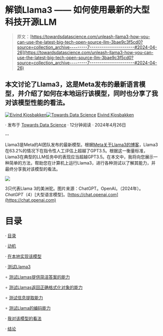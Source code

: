 # 解锁Llama3 —— 如何使用最新的大型科技开源LLM

> 原文：[https://towardsdatascience.com/unleash-llama3-how-you-can-use-the-latest-big-tech-open-source-llm-3bae9c3f5cd0?source=collection_archive---------7-----------------------#2024-04-26](https://towardsdatascience.com/unleash-llama3-how-you-can-use-the-latest-big-tech-open-source-llm-3bae9c3f5cd0?source=collection_archive---------7-----------------------#2024-04-26)

## 本文讨论了Llama3，这是Meta发布的最新语言模型，并介绍了如何在本地运行该模型，同时也分享了我对该模型性能的看法。

[](https://oieivind.medium.com/?source=post_page---byline--3bae9c3f5cd0--------------------------------)[![Eivind Kjosbakken](../Images/5f91b74428e1202fc4a176a3dd1cb1c7.png)](https://oieivind.medium.com/?source=post_page---byline--3bae9c3f5cd0--------------------------------)[](https://towardsdatascience.com/?source=post_page---byline--3bae9c3f5cd0--------------------------------)[![Towards Data Science](../Images/a6ff2676ffcc0c7aad8aaf1d79379785.png)](https://towardsdatascience.com/?source=post_page---byline--3bae9c3f5cd0--------------------------------) [Eivind Kjosbakken](https://oieivind.medium.com/?source=post_page---byline--3bae9c3f5cd0--------------------------------)

· 发布于 [Towards Data Science](https://towardsdatascience.com/?source=post_page---byline--3bae9c3f5cd0--------------------------------) · 12分钟阅读 · 2024年4月26日

--

Llama3是Meta的AI团队发布的最新模型。根据[Meta关于Llama3的博客](https://ai.meta.com/blog/meta-llama-3/)，Llama3在63.2%的情况下在指令性人工评估上超越了GPT3.5。根据这一衡量标准，Llama3在典型的LLM任务中的表现应当超越GPT3.5。在本文中，我将向您展示一种简单的方法，帮助您在计算机上运行Llama3，进行各种测试以了解其能力，并最终分享我对该模型的看法。

![](../Images/f1ab8ed9e06d7582dadd9ec5d394d633.png)

3只代表Llama 3的美洲驼。图片来源：ChatGPT。OpenAI。（2024年）。*ChatGPT*（4）[大型语言模型]。[https://chat.openai.com](https://chat.openai.com)

# 目录

· [目录](#0f2f)

· [动机](#24ea)

· [在本地实现该模型](#9022)

· [测试Llama3](#00e7)

∘ [测试Llamas提供简洁答案的能力](#020d)

∘ [测试Llamas返回正确格式化对象的能力](#7e97)

∘ [测试信息提取能力](#5257)

∘ [测试Llama的编码能力](#4f0d)

· [我对该模型的看法](#ff4a)

· [结论](#e1a7)

